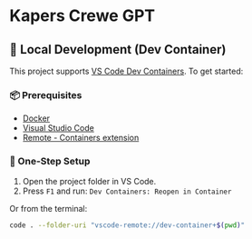 # Kapers Crewe GPT

## 🐳 Local Development (Dev Container)

This project supports [VS Code Dev Containers](https://code.visualstudio.com/docs/devcontainers/containers). To get started:

### 📦 Prerequisites

- [Docker](https://www.docker.com/products/docker-desktop)
- [Visual Studio Code](https://code.visualstudio.com/)
- [Remote - Containers extension](https://marketplace.visualstudio.com/items?itemName=ms-vscode-remote.remote-containers)

### 🚀 One-Step Setup

1. Open the project folder in VS Code.
2. Press `F1` and run: `Dev Containers: Reopen in Container`

Or from the terminal:

```bash
code . --folder-uri "vscode-remote://dev-container+$(pwd)"
```
